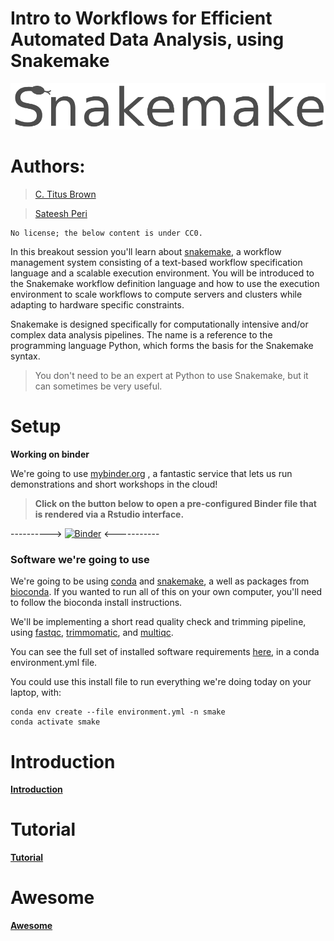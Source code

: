 Intro to Workflows for Efficient Automated Data Analysis, using Snakemake
===
![logo](/img/smake_logo.png)

# Authors:
> [C. Titus Brown](titus@idyll.org)

> [Sateesh Peri](https://sateeshperi.github.io/)

```
No license; the below content is under CC0.
```

In this breakout session you'll learn about [snakemake](https://snakemake.readthedocs.io/en/stable/), a workflow management system consisting of a text-based workflow specification language and a scalable execution environment. You will be introduced to the Snakemake workflow definition language and how to use the execution environment to scale workflows to compute servers and clusters while adapting to hardware specific constraints. 

Snakemake is designed specifically for computationally intensive and/or complex data analysis pipelines. The name is a reference to the programming language Python, which forms the basis for the Snakemake syntax. 
>  You don't need to be an expert at Python to use Snakemake, but it can sometimes be very useful.

# Setup

**Working on binder**

We're going to use [mybinder.org](https://mybinder.org/) , a fantastic service that lets us run demonstrations and short workshops in the cloud! 

> **Click on the button below to open a pre-configured Binder file that is rendered via a Rstudio interface.**


----------> [![Binder](https://mybinder.org/badge_logo.svg)](https://mybinder.org/v2/gh/sateeshperi/snakemake2019.git/master?urlpath=rstudio) <-----------


### Software we're going to use

We're going to be using [conda](https://conda.io/en/latest/) and [snakemake](https://snakemake.readthedocs.io/en/stable/), a well as packages from [bioconda](https://bioconda.github.io/). If you wanted to run all of this on your own computer, you'll need to follow the bioconda install instructions.

We'll be implementing a short read quality check and trimming pipeline, using [fastqc](https://www.bioinformatics.babraham.ac.uk/projects/fastqc/), [trimmomatic](http://www.usadellab.org/cms/?page=trimmomatic), and [multiqc](https://multiqc.info/).

You can see the full set of installed software requirements [here](https://github.com/ctb/2019-snakemake-ucdavis/blob/master/binder/environment.yml), in a conda environment.yml file.

You could use this install file to run everything we're doing today on your laptop, with:

```
conda env create --file environment.yml -n smake
conda activate smake
```
# Introduction

[**Introduction**](https://snakemake2019.readthedocs.io/en/latest/introduction.html)

# Tutorial

[**Tutorial**](https://snakemake2019.readthedocs.io/en/latest/tutorial.html)

# Awesome

[**Awesome**](https://snakemake2019.readthedocs.io/en/latest/awesome.html)